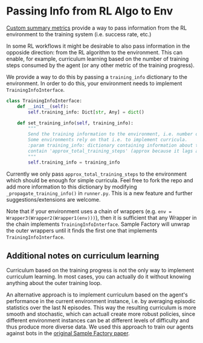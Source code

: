 # Passing Info from RL Algo to Env

[Custom summary metrics](../05-monitoring/custom-metrics.md) provide a way to pass information
from the RL environment to the training system (i.e. success rate, etc.)

In some RL workflows it might be desirable to also pass information in the opposide direction: from the RL algorithm to
the environment. This can enable, for example, curriculum learning based on the number of training steps
consumed by the agent (or any other metric of the training progress).

We provide a way to do this by passing a `training_info` dictionary to the environment.
In order to do this, your environment needs to implement `TrainingInfoInterface`.

```python
class TrainingInfoInterface:
    def __init__(self):
        self.training_info: Dict[str, Any] = dict()

    def set_training_info(self, training_info):
        """
        Send the training information to the environment, i.e. number of training steps so far.
        Some environments rely on that i.e. to implement curricula.
        :param training_info: dictionary containing information about the current training session. Guaranteed to
        contain 'approx_total_training_steps' (approx because it lags a bit behind due to multiprocess synchronization)
        """
        self.training_info = training_info
```

Currently we only pass `approx_total_training_steps` to the environment which should be enough for simple curricula.
Feel free to fork the repo and add more information to this dictionary by modifying `_propagate_training_info()`
in `runner.py`. This is a new feature and further suggestions/extensions are welcome.

Note that if your environment uses a chain of wrappers (e.g. `env = Wrapper3(Wrapper2(Wrapper1(env)))`), then
it is sufficient that any Wrapper in the chain implements `TrainingInfoInterface`. Sample Factory will unwrap the
outer wrappers until it finds the first one that implements `TrainingInfoInterface`.

## Additional notes on curriculum learning

Curriculum based on the training progress is not the only way to implement curriculum learning. In most cases,
you can actually do it without knowing anything about the outer training loop.

An alternative approach is to implement curriculum based on the agent's performance in the current environment instance,
i.e. by averaging episodic statistics over the last N episodes. This way the resulting curriculum is more smooth and stochastic,
which can actuall create more robust policies, since different environment instances can be at different levels of difficulty and
thus produce more diverse data.
We used this approach to train our agents against bots in the [original Sample Factory paper](https://arxiv.org/abs/2006.11751).
